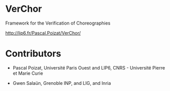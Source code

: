 VerChor
=======

Framework for the Verification of Choreographies

http://lip6.fr/Pascal.Poizat/VerChor/

Contributors
============

- Pascal Poizat, Université Paris Ouest and LIP6, CNRS - Université Pierre et Marie Curie

- Gwen Salaün, Grenoble INP, and LIG, and Inria

